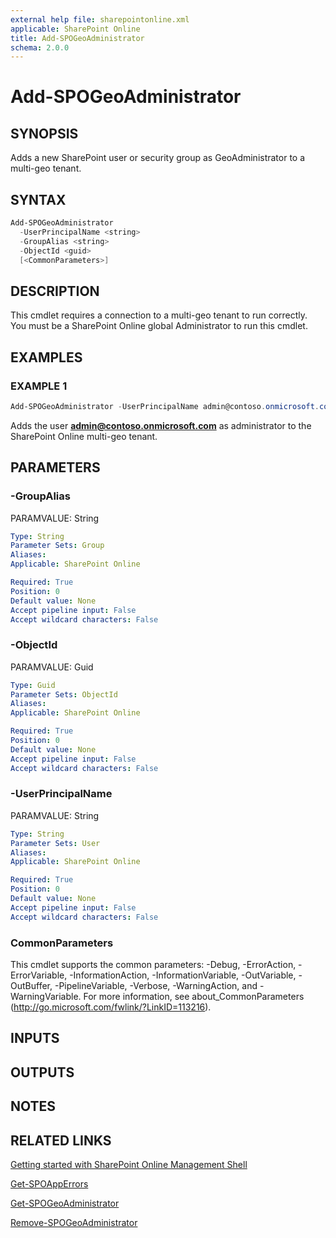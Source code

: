 ```yaml
---
external help file: sharepointonline.xml
applicable: SharePoint Online
title: Add-SPOGeoAdministrator
schema: 2.0.0
---
```


# Add-SPOGeoAdministrator

## SYNOPSIS

Adds a new SharePoint user or security group as GeoAdministrator to a multi-geo tenant.


## SYNTAX

```powershell
Add-SPOGeoAdministrator
  -UserPrincipalName <string>
  -GroupAlias <string>
  -ObjectId <guid>
  [<CommonParameters>]
```

## DESCRIPTION
This cmdlet requires a connection to a multi-geo tenant to run correctly. 
You must be a SharePoint Online global Administrator to run this cmdlet.


## EXAMPLES

### EXAMPLE 1
```powershell
Add-SPOGeoAdministrator -UserPrincipalName admin@contoso.onmicrosoft.com
```
Adds the user **admin@contoso.onmicrosoft.com**  as administrator to the SharePoint Online multi-geo tenant.


## PARAMETERS

### -GroupAlias
PARAMVALUE: String


```yaml
Type: String
Parameter Sets: Group
Aliases: 
Applicable: SharePoint Online

Required: True
Position: 0
Default value: None
Accept pipeline input: False
Accept wildcard characters: False
```

### -ObjectId
PARAMVALUE: Guid


```yaml
Type: Guid
Parameter Sets: ObjectId
Aliases: 
Applicable: SharePoint Online

Required: True
Position: 0
Default value: None
Accept pipeline input: False
Accept wildcard characters: False
```
### -UserPrincipalName
PARAMVALUE: String


```yaml
Type: String
Parameter Sets: User
Aliases: 
Applicable: SharePoint Online

Required: True
Position: 0
Default value: None
Accept pipeline input: False
Accept wildcard characters: False
```

### CommonParameters
This cmdlet supports the common parameters: -Debug, -ErrorAction, -ErrorVariable, -InformationAction, -InformationVariable, -OutVariable, -OutBuffer, -PipelineVariable, -Verbose, -WarningAction, and -WarningVariable. For more information, see about_CommonParameters (http://go.microsoft.com/fwlink/?LinkID=113216).

## INPUTS

## OUTPUTS

## NOTES


## RELATED LINKS

[Getting started with SharePoint Online Management Shell](https://docs.microsoft.com/powershell/sharepoint/sharepoint-online/connect-sharepoint-online?view=sharepoint-ps)

[Get-SPOAppErrors](Get-SPOAppErrors.md)

[Get-SPOGeoAdministrator](Get-SPOGeoAdministrator.md)

[Remove-SPOGeoAdministrator](Remove-SPOGeoAdministrator.md)



